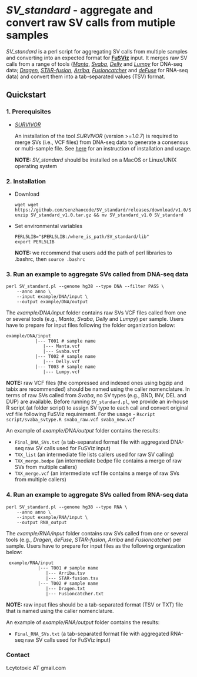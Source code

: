  # *SV_standard* - aggregate and convert raw SV calls from mutiple samples

*SV_standard* is a perl script for aggregating SV calls from multiple samples and converting into an expected format for [**FuSViz**](https://github.com/senzhaocode/FuSViz) input. It merges raw SV calls from a range of tools ([*Manta*](https://github.com/Illumina/manta), [*Svaba*](https://github.com/walaj/svaba), [*Delly*](https://github.com/dellytools/delly) and [*Lumpy*](https://github.com/arq5x/lumpy-sv) for DNA-seq data; [*Dragen*](https://www.illumina.com/products/by-type/informatics-products/dragen-secondary-analysis.html), [*STAR-fusion*](https://github.com/STAR-Fusion/STAR-Fusion), [*Arriba*](https://github.com/suhrig/arriba), [*Fusioncatcher*](https://github.com/ndaniel/fusioncatcher) and [*deFuse*](https://github.com/amcpherson/defuse) for RNA-seq data) and convert them into a tab-separated values (TSV) format.

## Quickstart

### 1. Prerequisites

-   [*SURVIVOR*](https://github.com/fritzsedlazeck/SURVIVOR)

    An installation of the tool *SURVIVOR* (version \>=*1.0.7*) is required to merge SVs (i.e., VCF files) from DNA-seq data to generate a consensus or multi-sample file. See [here](https://github.com/fritzsedlazeck/SURVIVOR) for an instruction of installation and usage.

    **NOTE:** *SV_standard* should be installed on a MacOS or Linux/UNIX operating system


### 2. Installation

-   Download

    ```
    wget wget https://github.com/senzhaocode/SV_standard/releases/download/v1.0/SV_standard_v1.0.tar.gz`
    unzip SV_standard_v1.0.tar.gz && mv SV_standard_v1.0 SV_standard
    ```

-   Set environmental variables

    ```
    PERL5LIB="$PERL5LIB:/where_is_path/SV_standard/lib"
    export PERL5LIB
    ```
    
    **NOTE:** we recommend that users add the path of perl libraries to .bashrc, then `source .bashrc`

### 3. Run an example to aggregate SVs called from DNA-seq data

    perl SV_standard.pl --genome hg38 --type DNA --filter PASS \
        --anno anno \
        --input example/DNA/input \
        --output example/DNA/output

The *example/DNA/input* folder contains raw SVs VCF files called from one or several tools (e.g., *Manta*, *Svaba*, *Delly* and *Lumpy*) per sample. Users have to prepare for input files following the folder organization below:

    example/DNA/input
               |--- T001 # sample name
                  |--- Manta.vcf 
                  |--- Svaba.vcf
               |--- T002 # sample name
                  |--- Delly.vcf
               |--- T003 # sample name
                  |--- Lumpy.vcf

**NOTE:** raw VCF files (the compressed and indexed ones using bgzip and tabix are recommended) should be named using the caller nomenclature. In terms of raw SVs called from *Svaba*, no SV types (e.g., BND, INV, DEL and DUP) are available. Before running `SV_standard.pl`, we provide an in-house R script (at folder script) to assign SV type to each call and convert original vcf file following FuSViz requirement. For the usage - `Rscript script/svaba_svtype.R svaba_raw.vcf svaba_new.vcf`

An example of *example/DNA/output* folder contains the results:

 - `Final_DNA_SVs.txt` (a tab-separated format file with aggregated DNA-seq raw SV calls used for FuSViz input)
 - `TXX_list` (an intermediate file lists callers used for raw SV calling)
 - `TXX_merge.bedpe` (an intermediate bedpe file contains a merge of raw SVs from multiple callers)
 - `TXX_merge.vcf` (an intermediate vcf file contains a merge of raw SVs from multiple callers)

### 4. Run an example to aggregate SVs called from RNA-seq data

    perl SV_standard.pl --genome hg38 --type RNA \
        --anno anno \
        --input example/RNA/input \
        --output RNA_output

The *example/RNA/input* folder contains raw SVs called from one or several tools (e.g., *Dragen*, *deFuse*, *STAR-fusion*, *Arriba* and *Fusioncatcher*) per sample. Users have to prepare for input files as the following organization below:

     example/RNA/input
                |--- T001 # sample name
                   |--- Arriba.tsv
                   |--- STAR-fusion.tsv
                |--- T002 # sample name
                   |--- Dragen.txt
                   |--- Fusioncatcher.txt

  **NOTE:** raw input files should be a tab-separated format (TSV or TXT) file that is named using the caller nomenclature.

  An example of *example/RNA/output* folder contains the results:

   - `Final_RNA_SVs.txt` (a tab-separated format file with aggregated RNA-seq raw SV calls used for FuSViz input)

### Contact

t.cytotoxic AT gmail.com


    

